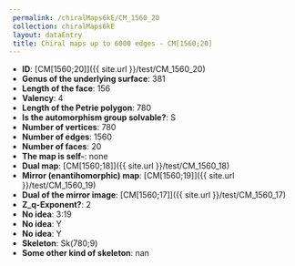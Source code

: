 ```yaml
--- 
 permalink: /chiralMaps6kE/CM_1560_20 
 collection: chiralMaps6kE
 layout: dataEntry
 title: Chiral maps up to 6000 edges - CM[1560;20]
---
```


- **ID**: [CM[1560;20]]({{ site.url }}/test/CM_1560_20)
- **Genus of the underlying surface**: 381
- **Length of the face**: 156
- **Valency**: 4
- **Length of the Petrie polygon**: 780
- **Is the automorphism group solvable?**: S
- **Number of vertices**: 780
- **Number of edges**: 1560
- **Number of faces**: 20
- **The map is self-**: none
- **Dual map**: [CM[1560;18]]({{ site.url }}/test/CM_1560_18)
- **Mirror (enantihomorphic) map**: [CM[1560;19]]({{ site.url }}/test/CM_1560_19)
- **Dual of the mirror image**: [CM[1560;17]]({{ site.url }}/test/CM_1560_17)
- **Z_q-Exponent?**: 2
- **No idea**:  3:19
- **No idea**: Y
- **No idea**: Y
- **Skeleton**: Sk(780;9)
- **Some other kind of skeleton**: nan
